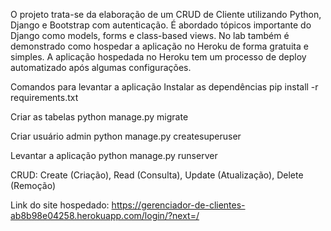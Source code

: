 O projeto trata-se da elaboração de um CRUD de Cliente utilizando Python, Django e Bootstrap com autenticação. É abordado tópicos importante do Django como models, forms e class-based views. No lab também é demonstrado como hospedar a aplicação no Heroku de forma gratuita e simples. A aplicação hospedada no Heroku tem um processo de deploy automatizado após algumas configurações.

Comandos para levantar a aplicação
Instalar as dependências
pip install -r requirements.txt

Criar as tabelas
python manage.py migrate

Criar usuário admin
python manage.py createsuperuser

Levantar a aplicação
python manage.py runserver

CRUD: Create (Criação), Read (Consulta), Update (Atualização), Delete (Remoção)

Link do site hospedado: https://gerenciador-de-clientes-ab8b98e04258.herokuapp.com/login/?next=/
